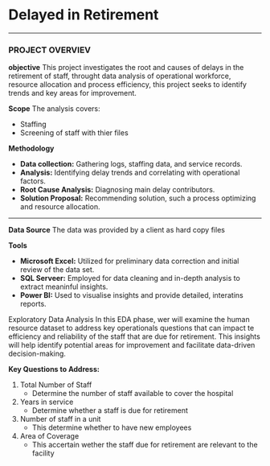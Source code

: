 # Delayed in Retirement
---
### PROJECT OVERVIEV
**objective**
This project investigates the root and causes of delays in the retirement of staff, throught data analysis of operational workforce, resource allocation and process efficiency, this project seeks to identify trends and key areas for improvement.

**Scope**
The analysis covers:
+ Staffing
+ Screening of staff with thier files

**Methodology**
+ **Data collection:** Gathering logs, staffing data, and service records.
+ **Analysis:** Identifying delay trends and correlating with operational factors.
+ **Root Cause Analysis:** Diagnosing main delay contributors.
+ **Solution Proposal:** Recommending solution, such a process optimizing and resource allocation.

---
**Data Source**
The data was provided by a client as hard copy files

**Tools**
+ **Microsoft Excel:** Utilized for preliminary data correction and initial review of the data set.
+ **SQL Serveer:** Employed for data cleaning and in-depth analysis to extract meaninful insights.
+ **Power BI:** Used to visualise insights and provide detailed, interatins reports.

Exploratory Data Analysis
In this EDA phase, wer will examine the human resource dataset to address key operationals questions that can impact te efficiency and reliability of the staff that are due for retirement. This insights will help identify potential areas for improvement and facilitate data-driven decision-making.

**Key Questions to Address:**
1.  Total Number of Staff
    +  Determine the number of staff available to cover the hospital
3.  Years in service
    +  Determine whether a staff is due for retirement
4.  Number of staff in a unit
    +    This determine whether to have new employees
5.  Area of Coverage
    +    This accertain wether the staff due for retirement are relevant to the facility

  

